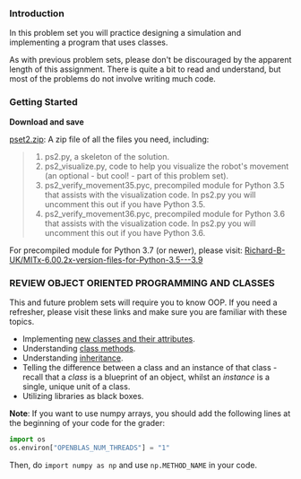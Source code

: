 ### Introduction

In this problem set you will practice designing a simulation and implementing a program that uses classes.

As with previous problem sets, please don't be discouraged by the apparent length of this assignment. There is quite a bit to read and understand, but most of the problems do not involve writing much code.

  
### Getting Started

**Download and save**

[pset2.zip](https://prod-edxapp.edx-cdn.org/assets/courseware/v1/5ac75dd1b33a9b97132c0b1b24e65324/asset-v1:MITx+6.00.2x+3T2018a+type@asset+block/pset2.zip): A zip file of all the files you need, including:

> 1. ps2.py, a skeleton of the solution.
> 2. ps2_visualize.py, code to help you visualize the robot's movement (an optional - but cool! - part of this problem set).
> 3. ps2_verify_movement35.pyc, precompiled module for Python 3.5 that assists with the visualization code. In ps2.py you will uncomment this out if you have Python 3.5.
> 4. ps2_verify_movement36.pyc, precompiled module for Python 3.6 that assists with the visualization code. In ps2.py you will uncomment this out if you have Python 3.6.

For precompiled module for Python 3.7 (or newer), please visit: [Richard-B-UK/MITx-6.00.2x-version-files-for-Python-3.5---3.9](https://github.com/Richard-B-UK/MITx-6.00.2x-version-files-for-Python-3.5---3.9)


### REVIEW OBJECT ORIENTED PROGRAMMING AND CLASSES

This and future problem sets will require you to know OOP. If you need a refresher, please visit these links and make sure you are familiar with these topics.

* Implementing [new classes and their attributes](https://greenteapress.com/thinkpython2/html/thinkpython2016.html).
* Understanding [class methods](https://greenteapress.com/thinkpython2/html/thinkpython2018.html).
* Understanding [inheritance](https://greenteapress.com/thinkpython2/html/thinkpython2019.html).
* Telling the difference between a class and an instance of that class - recall that a *class* is a blueprint of an object, whilst an *instance* is a single, unique unit of a class.
* Utilizing libraries as black boxes.


**Note**: If you want to use numpy arrays, you should add the following lines at the beginning of your code for the grader:

```python
import os
os.environ["OPENBLAS_NUM_THREADS"] = "1"
```

Then, do `import numpy as np` and use `np.METHOD_NAME` in your code.
